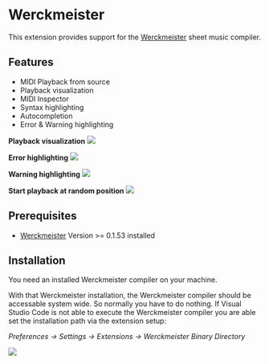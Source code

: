 # Werckmeister

This extension provides support for the [Werckmeister](https://werckme.github.io) sheet music compiler.



## Features

* MIDI Playback from source
* Playback visualization
* MIDI Inspector
* Syntax highlighting
* Autocompletion
* Error & Warning highlighting

**Playback visualization**
<img src="https://raw.githubusercontent.com/werckme/werckmeister-codext/master/assets/features/playbackvis.gif">


**Error highlighting**
<img src="https://raw.githubusercontent.com/werckme/werckmeister-codext/master/assets/features/errorvis.gif">

**Warning highlighting**
<img src="https://raw.githubusercontent.com/werckme/werckmeister-codext/master/assets/features/warningvis.gif">

**Start playback at random position**
<img src="https://raw.githubusercontent.com/werckme/werckmeister-codext/master/assets/features/startfrompos.gif">


## Prerequisites

* [Werckmeister](https://werckme.github.io) Version >= 0.1.53 installed

## Installation

You need an installed Werckmeister compiler on your machine.

With that Werckmeister installation, the Werckmeister compiler should be accessable system wide. So normally you have to do nothing.
If Visual Studio Code is not able to execute the Werckmeister compiler you are able set the installation path via the extension setup:

*Preferences -> Settings -> Extensions -> Werckmeister Binary Directory*

<img src="https://raw.githubusercontent.com/werckme/werckmeister-codext/master/assets/pathsetup.png">
